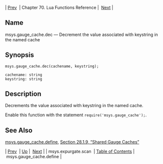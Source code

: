| [Prev](lua.ref.msys.expurgate.scan)  | Chapter 70. Lua Functions Reference |  [Next](lua.ref.msys.gauge_cache.define) |

<a name="lua.ref.msys.gauge_cache.dec"></a>
## Name

msys.gauge_cache.dec — Decrement the value associated with keystring in the named cache

<a name="idp18109104"></a>
## Synopsis

`msys.gauge_cache.dec(cachename, keystring);`

```
cachename: string
keystring: string
```
<a name="idp18112064"></a>
## Description

Decrements the value associated with keystring in the named cache.

Enable this function with the statement `require('msys.gauge_cache');`.

<a name="idp18114896"></a>
## See Also

[msys.gauge_cache.define](lua.ref.msys.gauge_cache.define "msys.gauge_cache.define"), [Section 28.1.9, “Shared Gauge Caches”](cluster.config.replication#cluster.replication.gauge_cache "28.1.9. Shared Gauge Caches")

| [Prev](lua.ref.msys.expurgate.scan)  | [Up](lua.function.details) |  [Next](lua.ref.msys.gauge_cache.define) |
| msys.expurgate.scan  | [Table of Contents](index) |  msys.gauge_cache.define |

